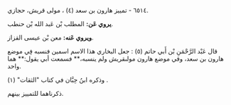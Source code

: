 ٦٥١٤ - تمييز هارون بن سعد (٤) ، مولى قريش، حجازي.

**يروي عَن:** المطلب بْن عَبد الله بْن حنطب.

**ويروي عَنه:** معن بْن عيسى القزاز.

قال عَبْد الرَّحْمَنِ بْن أَبي حاتم (٥) : جعل البخاري هذا الاسم اسمين فنسبه فِي موضع هارون بن سعد، وفي موضع هارون مولىقريش ولم ينسبه،** فسمعت أبي يقول:** هما واحد.

وذكره ابنُ حِبَّان في كتاب "الثقات" (١) .

ذكرناهما للتمييز بينهم.